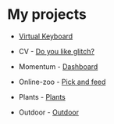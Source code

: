 # My projects

* [Virtual Keyboard](https://archdemon7.github.io/virtual-keyboard/)


* CV - [Do you like glitch?](https://archdemon7.github.io/projects/cv/)
* Momentum - [Dashboard](https://archdemon7.github.io/projects/momentum/)
* Online-zoo - [Pick and feed](https://archdemon7.github.io/projects/online-zoo/pages/main/)
* Plants - [Plants](https://archdemon7.github.io/projects/plants)
* Outdoor - [Outdoor](https://archdemon7.github.io/projects/outdoor)
